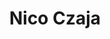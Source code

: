 ---
title: Nico Czaja
image: >-
 https://res.cloudinary.com/deepwave-org/image/upload/v1747243972/deepwave.org/Ablasshandel_Holzschnitt_CCS.jpg
overlay: rgb(34 38 48 / 61%)
---